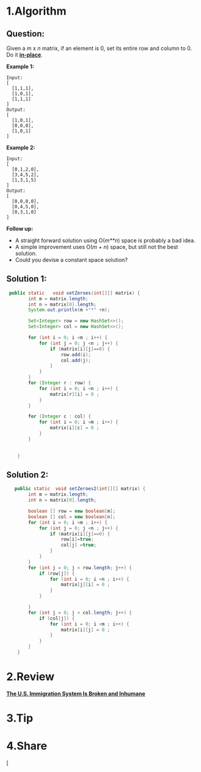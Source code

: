 # 1.Algorithm

## Question:

Given a *m* x *n* matrix, if an element is 0, set its entire row and column to 0. Do it [**in-place**](https://en.wikipedia.org/wiki/In-place_algorithm).

**Example 1:**

```
Input: 
[
  [1,1,1],
  [1,0,1],
  [1,1,1]
]
Output: 
[
  [1,0,1],
  [0,0,0],
  [1,0,1]
]
```

**Example 2:**

```
Input: 
[
  [0,1,2,0],
  [3,4,5,2],
  [1,3,1,5]
]
Output: 
[
  [0,0,0,0],
  [0,4,5,0],
  [0,3,1,0]
]
```

**Follow up:**

- A straight forward solution using O(*m**n*) space is probably a bad idea.
- A simple improvement uses O(*m* + *n*) space, but still not the best solution.
- Could you devise a constant space solution?

## Solution 1:

```java
 public static   void setZeroes(int[][] matrix) {
        int m = matrix.length;
        int n = matrix[0].length;
        System.out.println(m +"*" +n);

        Set<Integer> row = new HashSet<>();
        Set<Integer> col = new HashSet<>();

        for (int i = 0; i <m ; i++) {
            for (int j = 0; j <n ; j++) {
                if (matrix[i][j]==0) {
                    row.add(i);
                    col.add(j);
                }
            }
        }
        for (Integer r : row) {
            for (int i = 0; i <n ; i++) {
                matrix[r][i] = 0 ;
            }
        }

        for (Integer c : col) {
            for (int i = 0; i <m ; i++) {
                matrix[i][c] = 0 ;
            }
        }
       

    }
```





## Solution 2:

```java
   public static  void setZeroes2(int[][] matrix) {
        int m = matrix.length;
        int n = matrix[0].length;

        boolean [] row = new boolean[m];
        boolean [] col = new boolean[n];
        for (int i = 0; i <m ; i++) {
            for (int j = 0; j <n ; j++) {
                if (matrix[i][j]==0) {
                    row[i]=true;
                    col[j] =true;
                }
            }
        }
        for (int j = 0; j < row.length; j++) {
            if (row[j]) {
                for (int i = 0; i <n ; i++) {
                    matrix[j][i] = 0 ;
                }
            }

        }
        for (int j = 0; j < col.length; j++) {
            if (col[j]) {
                for (int i = 0; i <m ; i++) {
                    matrix[i][j] = 0 ;
                }
            }
        }
    }
```



# 2.Review

[**The U.S. Immigration System Is Broken and Inhumane**](https://medium.com/@sethmoulton/the-border-c89483e5bc7b)





# 3.Tip



# 4.Share

[









